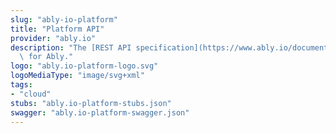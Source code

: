 ```yaml
---
slug: "ably-io-platform"
title: "Platform API"
provider: "ably.io"
description: "The [REST API specification](https://www.ably.io/documentation/rest-api)\
  \ for Ably."
logo: "ably.io-platform-logo.svg"
logoMediaType: "image/svg+xml"
tags:
- "cloud"
stubs: "ably.io-platform-stubs.json"
swagger: "ably.io-platform-swagger.json"
---
```

